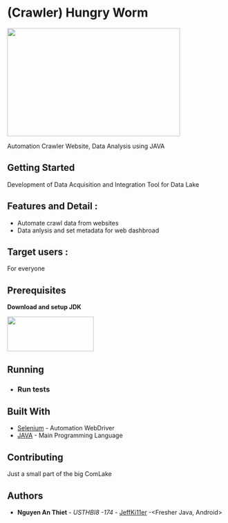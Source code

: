 # (Crawler) Hungry Worm

<img src="https://www.ancient-origins.net/sites/default/files/field/image/Mongolian-Death-Worm.jpg" width = 400 height =250>

Automation Crawler Website, Data Analysis using JAVA

## Getting Started

 Development of Data Acquisition and Integration Tool for Data Lake

## Features and Detail :
* Automate crawl data from websites
* Data anlysis and set metadata for web dashbroad
 
## Target users :
For everyone 

## Prerequisites


**Download and setup JDK**

[<img src="http://itplus-academy.edu.vn/upload/c47d9c29fc44c2b7996a2613aec3c1f9/files/writer1/jv.jpg" width = 200 height =80>](https://www.oracle.com/java/technologies/javase-jdk11-downloads.html)

## Running


* ### Run tests


## Built With

* [Selenium](https://www.selenium.dev/) - Automation WebDriver
* [JAVA](https://www.java.com/en/) - Main Programming Language

## Contributing

Just a small part of the big ComLake

## Authors

* **Nguyen An Thiet** - *USTHBI8 -174* - [JeffKi11er](https://github.com/JeffKi11er) -<Fresher Java, Android>


